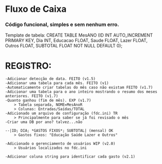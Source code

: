 # Fluxo de Caixa

### Código funcional, simples e sem nenhum erro.

Template de tabela: CREATE TABLE MesANO (ID INT AUTO_INCREMENT PRIMARY KEY, Dia INT, Educacao FLOAT, Saude FLOAT, Lazer FLOAT, Outros FLOAT, SUBTOTAL FLOAT NOT NULL DEFAULT 0);

# REGISTRO:
    -Adicionar detecção de data. FEITO (v1.5)
    -Adicionar uma tabela para cada mês. FEITO (v1)
    -Automaticamente criar tabelas do mês caso não existam FEITO (v1.7)
    -Adicionar uma tabela para o ano inteiro mostrando o resumo dos meses anteriores. FEITO (v1.7)
	-Quanto ganhou (fim de mês). EXP (v1.7)
		> Tabela separada, NOME=MesAnoR
		> Colunas: Entradas/Saídas/TOTAL	
	-Adicionado um arquivo de configuração (fdc.ini) TR
		> Principalmente para saber se já foi revisado o mês
	-Criar uma DB por ano? talvez...não
	
	--|ID; DIA; *GASTOS FIXOS*; SUBTOTAL| (mensal) OK
		> Gastos fixos: "Educação Saúde Lazer e Outros"
	
	-Adicionado o gerenciamento de usuários WIP (v2.0)
		> Usuários localizados no fdc.ini

	-Adicionar coluna string para identificar cada gasto (v2.1)
